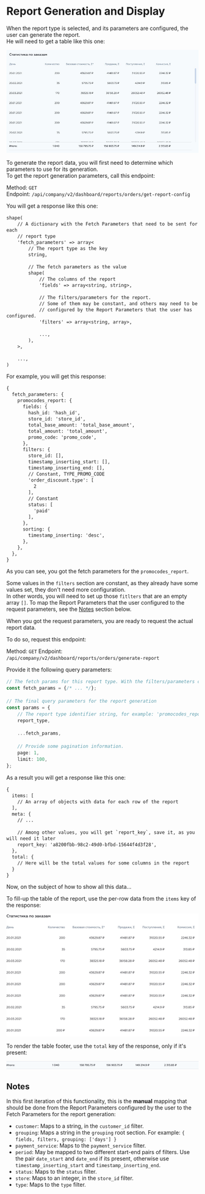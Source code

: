 # Report Generation and Display

When the report type is selected, and its parameters are configured, the user can generate the report.  
He will need to get a table like this one:

![Report Table](images/new_reports_005.jpg "Report Table")

To generate the report data, you will first need to determine which parameters to use for its generation.  
To get the report generation parameters, call this endpoint:

Method: `GET`  
Endpoint: `/api/company/v2/dashboard/reports/orders/get-report-config`

You will get a response like this one:

```Hack
shape(
    // A dictionary with the Fetch Parameters that need to be sent for each
    // report type
    'fetch_parameters' => array<
        // The report type as the key
        string,
        
        // The fetch parameters as the value
        shape(
            // The columns of the report
            'fields' => array<string, string>,

            // The filters/parameters for the report.
            // Some of them may be constant, and others may need to be
            // configured by the Report Parameters that the user has configured.
            'filters' => array<string, array>,
        
            ...,
        ),     
    >,

    ...,
)
```

For example, you will get this response:

```json5
{
  fetch_parameters: {
    promocodes_report: {
      fields: {
        hash_id: 'hash_id',
        store_id: 'store_id',
        total_base_amount: 'total_base_amount',
        total_amount: 'total_amount',
        promo_code: 'promo_code',
      },
      filters: {
        store_id: [],
        timestamp_inserting_start: [],
        timestamp_inserting_end: [],
        // Constant, TYPE_PROMO_CODE
        'order_discount.type': [
          2
        ],
        // Constant
        status: [
          'paid'
        ],
      },
      sorting: {
        timestamp_inserting: 'desc',
      },
    },
  },
}
```

As you can see, you got the fetch parameters for the `promocodes_report`.

Some values in the `filters` section are constant, as they already have some values set, they don't need more
configuration.  
In other words, you will need to set up those `fitlters` that are an empty array `[]`. To map the Report Parameters that
the user configured to the request parameters, see the [Notes](#notes) section below.

When you got the request parameters, you are ready to request the actual report data.

To do so, request this endpoint:

Method: `GET`
Endpoint: `/api/company/v2/dashboard/reports/orders/generate-report`

Provide it the following query parameters:

```ts
// The fetch params for this report type. With the filters/parameters configured
const fetch_params = {/* ... */};

// The final query parameters for the report generation
const params = {
    // The report type identifier string, for example: 'promocodes_report'
    report_type,

    ...fetch_params,

    // Provide some pagination information.
    page: 1,
    limit: 100,
};
```

As a result you will get a response like this one:

```json5
{
  items: [
    // An array of objects with data for each row of the report
  ],
  meta: {
    // ...

    // Among other values, you will get `report_key`, save it, as you will need it later
    report_key: 'a8200fbb-98c2-49d0-bfbd-15644f4d3f28',
  },
  total: {
    // Here will be the total values for some columns in the report
  }
}
```

Now, on the subject of how to show all this data...

To fill-up the table of the report, use the per-row data from the `items` key of the response:

![Result Table](images/new_reports_007.jpg "Result Table")

To render the table footer, use the `total` key of the response, only if it's present:

![Result Table Footer](images/new_reports_008.png "Result Table Footer")

## Notes

In this first iteration of this functionality, this is the **manual** mapping that should be done from the Report
Parameters configured by the user to the Fetch Parameters for the report generation:

- `customer`: Maps to a string, in the `customer_id` filter.
- `grouping`: Maps a string in the `grouping` root section. For example: `{ fields, filters, grouping: ['days'] }`
- `payment_service`: Maps to the `payment_service` filter.
- `period`: May be mapped to two different start-end pairs of filters. Use the pair `date_start` and `date_end` if its
  present, otherwise use `timestamp_inserting_start` and `timestamp_inserting_end`.
- `status`: Maps to the `status` filter.
- `store`: Maps to an integer, in the `store_id` filter.
- `type`:  Maps to the `type` filter.
